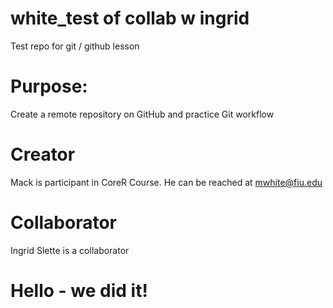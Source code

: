 # white_test of collab w ingrid

Test repo for git / github lesson

# Purpose:

Create a remote repository on GitHub and practice Git workflow

# Creator

Mack is participant in CoreR Course. He can be reached at [mwhite\@fiu.edu](mailto:mwhite@fiu.edu)

# Collaborator

Ingrid Slette is a collaborator

# Hello - we did it!